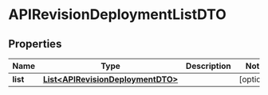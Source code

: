

# APIRevisionDeploymentListDTO

## Properties

Name | Type | Description | Notes
------------ | ------------- | ------------- | -------------
**list** | [**List&lt;APIRevisionDeploymentDTO&gt;**](APIRevisionDeploymentDTO.md) |  |  [optional]



